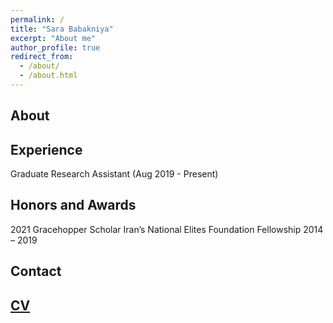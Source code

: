 ```yaml
---
permalink: /
title: "Sara Babakniya"
excerpt: "About me"
author_profile: true
redirect_from: 
  - /about/
  - /about.html
---
```


About
------

Experience
-----
Graduate Research Assistant (Aug 2019 - Present)

Honors and Awards
-----
2021 Gracehopper Scholar
Iran’s National Elites Foundation Fellowship 2014 – 2019

Contact
-----

[CV](/files/Resume_Sara_Babakniya.pdf)
------
